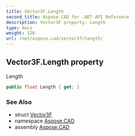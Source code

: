 ```yaml
---
title: Vector3F.Length
second_title: Aspose.CAD for .NET API Reference
description: Vector3F property. Length
type: docs
weight: 120
url: /net/aspose.cad/vector3f/length/
---
```

## Vector3F.Length property

Length

```csharp
public float Length { get; }
```

### See Also

* struct [Vector3F](../)
* namespace [Aspose.CAD](../../../aspose.cad/)
* assembly [Aspose.CAD](../../../)


